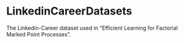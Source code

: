 # LinkedinCareerDatasets

The Linkedin-Career dataset used in “Efficient Learning for Factorial Marked Point Processes”. 
